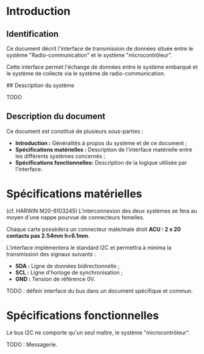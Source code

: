 # Introduction

## Identification

Ce document décrit l'interface de transmission de données située entre le système "Radio-communication" et le système "microcontrôleur".

Cette interface permet l'échange de données entre le système embarqué et le système de collecte via le système de radio-communication.



## Description du système

TODO



## Description du document

Ce document est constitué de plusieurs sous-parties :
+ **Introduction :** Généralités à propos du système et de ce document ;
+ **Spécifications matérielles :** Description de l'interface matérielle entre les différents systèmes concernés ;
+ **Spécifications fonctionnelles:** Description de la logique utilisée par l'interface.



# Spécifications matérielles

(cf. HARWIN M20-6103245)
L'interconnexion des deux systèmes se fera au moyen d'une nappe pourvue de connecteurs femelles.

Chaque carte possèdera un connecteur male/male droit **ACU : 2 x 20 contacts pas 2.54mm h=6.1mm**.

L'interface implémentera le standard I2C et permettra à minima la transmission des signaux suivants :
+ **SDA :** Ligne de données bidirectionnelle ;
+ **SCL :** Ligne d'horloge de synchronisation ;
+ **GND :** Tension de référence 0V.


TODO : définir interface du bus dans un document spécifique et commun.



# Spécifications fonctionnelles

Le bus I2C ne comporte qu'un seul maître, le système "microcontrôleur".

TODO : Messagerie.
